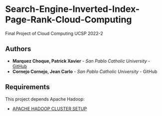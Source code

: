 # Search-Engine-Inverted-Index-Page-Rank-Cloud-Computing
Final Project of Cloud Computing UCSP 2022-2

## Authors

* **Marquez Choque, Patrick Xavier** - *San Pablo Catholic University* - [GitHub](https://github.com/patrick03524)
* **Cornejo Cornejo, Jean Carlo** - *San Pablo Catholic University* - GitHub

## Requirements
This project depends Apache Hadoop:

* [APACHE HADOOP CLUSTER SETUP](https://hadoop.apache.org/docs/stable/hadoop-project-dist/hadoop-common/ClusterSetup.html)
